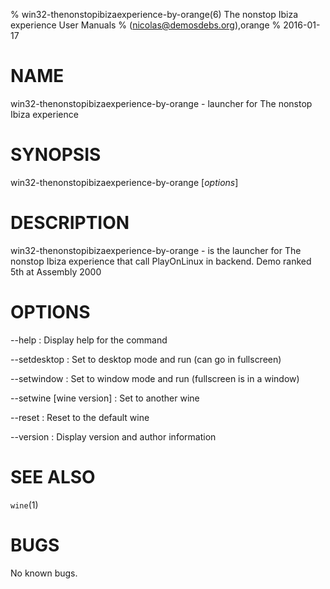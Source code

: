 % win32-thenonstopibizaexperience-by-orange(6) The nonstop Ibiza experience User Manuals
%  (nicolas@demosdebs.org),orange
% 2016-01-17

# NAME
win32-thenonstopibizaexperience-by-orange - launcher for The nonstop Ibiza experience

# SYNOPSIS
win32-thenonstopibizaexperience-by-orange [*options*]

# DESCRIPTION
win32-thenonstopibizaexperience-by-orange - is the launcher for The nonstop Ibiza experience that call PlayOnLinux in backend.
Demo ranked 5th at Assembly 2000

# OPTIONS
\--help
:   Display help for the command

\--setdesktop
:   Set to desktop mode and run (can go in fullscreen)

\--setwindow
:   Set to window mode and run (fullscreen is in a window)

\--setwine [wine version]
:   Set to another wine

\--reset
:   Reset to the default wine

\--version
:   Display version and author information

# SEE ALSO
`wine`(1)

# BUGS
No known bugs.
